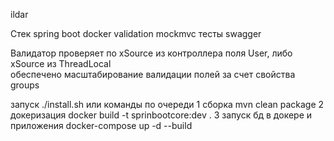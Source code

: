 ildar

Стек
spring boot docker validation mockmvc тесты swagger


Валидатор проверяет по xSource из контроллера поля User, 
либо xSource из ThreadLocal   
обеспечено масштабирование валидации полей за счет свойства groups

запуск ./install.sh или команды по очереди
1 сборка mvn clean package
2 докеризация docker build -t sprinbootcore:dev .
3 запуск бд в докере и приложения docker-compose up -d --build
